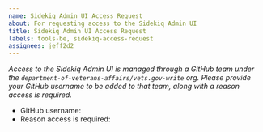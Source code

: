 ```yaml
---
name: Sidekiq Admin UI Access Request
about: For requesting access to the Sidekiq Admin UI
title: Sidekiq Admin UI Access Request
labels: tools-be, sidekiq-access-request
assignees: jeff2d2
---
```


_Access to the Sidekiq Admin UI is managed through a GitHub team under the `department-of-veterans-affairs/vets.gov-write` org. Please provide your GitHub username to be added to that team, along with a reason access is required._

- GitHub username: 
- Reason access is required: 

